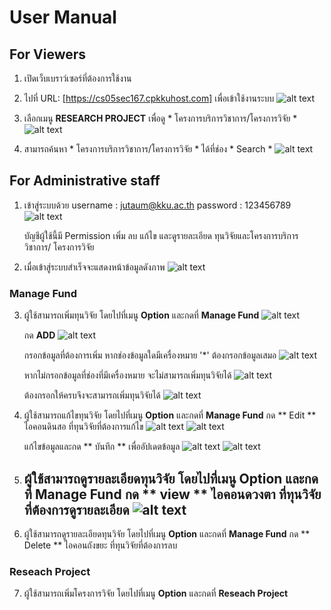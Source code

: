# User Manual

## For Viewers
1. เปิดเว็บเบราว์เซอร์ที่ต้องการใช้งาน
2. ไปที่ URL: [https://cs05sec167.cpkkuhost.com] เพื่อเข้าใช้งานระบบ
![alt text](../Images/UserManual_images/Home.png)

3. เลือกเมนู **RESEARCH PROJECT** เพื่อดู * โครงการบริการวิชาการ/โครงการวิจัย *
![alt text](../Images/UserManual_images/viewer_rp.png)

4. สามารถค้นหา * โครงการบริการวิชาการ/โครงการวิจัย * ได้ที่ช่อง * Search *
![alt text](../Images/UserManual_images/viewer_search.png)


## For Administrative staff
1. เข้าสู่ระบบด้วย 
    username : jutaum@kku.ac.th
    password : 123456789
![alt text](../Images/UserManual_images/Login_staff.png)

    บัญชีผู้ใช้นี้มี Permission เพิ่ม ลบ แก้ไข และดูรายละเอียด ทุนวิจัยและโครงการบริการวิชาการ/ โครงการวิจัย

2. เมื่อเข้าสู่ระบบสำเร็จจะแสดงหน้าข้อมูลดังภาพ
![alt text](../Images/UserManual_images/Successfully_login_staff.png)

### Manage Fund

3. ผู้ใช้สามารถเพิ่มทุนวิจัย โดยไปที่เมนู **Option** และกดที่ **Manage Fund**
![alt text](../Images/UserManual_images/ManageFund1.png)

    กด **ADD** 
    ![alt text](../Images/UserManual_images/AddFund1.png)

    กรอกข้อมูลที่ต้องการเพิ่ม หากช่องข้อมูลใดมีเครื่องหมาย '*' ต้องกรอกข้อมูลเสมอ
    ![alt text](../Images/UserManual_images/AddFund2.png)

    หากไม่กรอกข้อมูลที่ช่องที่มีเครื่องหมาย จะไม่สามารถเพิ่มทุนวิจัยได้
    ![alt text](../Images/UserManual_images/AddFundError.png)

    ต้องกรอกให้ครบจึงจะสามารถเพิ่มทุนวิจัยได้
    ![alt text](../Images/UserManual_images/AddFund3.png)

4. ผู้ใช้สามารถแก้ไขทุนวิจัย โดยไปที่เมนู **Option** และกดที่ **Manage Fund**
    กด ** Edit ** ไอคอนดินสอ ที่ทุนวิจัยที่ต้องการแก้ไข 
    ![alt text](../Images/UserManual_images/EditFund1.png)
    ![alt text](../Images/UserManual_images/EditFund2.png)

    แก้ไขข้อมูลและกด ** บันทึก ** เพื่ออัปเดตข้อมูล
    ![alt text](../Images/UserManual_images/EditFund3.png)
    ![alt text](../Images/UserManual_images/EditFund4.png)

5. ผู้ใช้สามารถดูรายละเอียดทุนวิจัย โดยไปที่เมนู **Option** และกดที่ **Manage Fund**
    กด ** view ** ไอคอนดวงตา ที่ทุนวิจัยที่ต้องการดูรายละเอียด
    ![alt text](../Images/UserManual_images/viewFund1.png)
    --------------------------

6. ผู้ใช้สามารถดูรายละเอียดทุนวิจัย โดยไปที่เมนู **Option** และกดที่ **Manage Fund**
    กด ** Delete ** ไอคอนถังขยะ ที่ทุนวิจัยที่ต้องการลบ

### Reseach Project

7. ผู้ใช้สามารถเพิ่มโครงการวิจัย โดยไปที่เมนู **Option** และกดที่ **Reseach Project**


